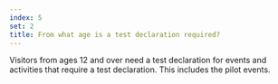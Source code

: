 ```yaml
---
index: 5
set: 2
title: From what age is a test declaration required?
---
```

Visitors from ages 12 and over need a test declaration for events and activities that require a test declaration. This includes the pilot events.
